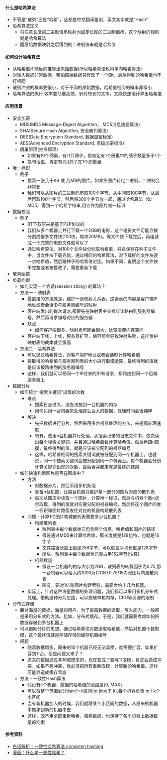 #### 什么是哈希算法
- 不管是“散列”还是“哈希”，这都是中文翻译差别，英文其实就是"Hash"
- 哈希算法定义
  - 将任意长度的二进制值串映射为固定长度的二进制值串，这个映射的规则就是哈希算法
  - 而原始数据映射之后得到的二进制值串就是哈希值
#### 如何设计哈希算法
- 从哈希值不能反向推导出原始数据(所以哈希算法也叫单向哈希算法)
- 对输入数据非常敏感，哪怕原始数据只修改了一个Bit，最后得到的哈希值也不打相同
- 散列冲突的概率要很小，对于不同的原始数据，哈希值相同的概率非常小
- 哈希算法的执行 效率要尽量高效，针对较长的文本，又能快速地计算出哈希值
#### 应用场景
- 安全加密
  - MD5(MD5 Message-Digest Algorithm， MD5消息摘要算法)
  - SHA(Secure Hash Algorithm, 安全散列算法)
  - DES(Data Encryption Standard, 数据加密标准)
  - AES(Advanced Encryption Standard, 高级加密标准)
  - 鸽巢原理(抽屉原理)
    - 如果有10个鸽巢，有11只鸽子，那肯定有1个鸽巢中的鸽子数量多于1个
    - 换句话说，肯定有2只鸽子在1个鸽巢里
- 唯一标识
  - 例子
    - 搜索一张几十KB 或 几MB的图片。如果把图片转化二进制，二进制会非常长
    - 我们可以从图片的二进制码串取100个字节，从中间取100字节，从最后再取100个字节，然后将300个字节放一起，通过哈希算法（如MD5）得到一个哈希字符串,用它作为图片唯一标识
- 数据校验
  - 例子   
    - BT下载原来是基于P2P协议的
    - 我们从多个机器上并行下载一个2GB的电影，这个电影文件可能会被分割成很多文件快(100快，每块20MB)。等文件快下载完后，再组装成一个完整的电影文件就可以了
    - 通过哈希算法。对100个文件快分别取哈希值，并且保存在种子文件中。当文件块下载完后，通过相同的哈希算法，对下载好的文件块逐一求哈希值，然后跟种子的哈希值对比。如果不同，说明这个文件快不完整或者被篡改了，需要重新下载
- 散列函数
- 负载均衡
  - 如何实现一个会话(session sticky) 的算法？
  - 方法一 - 映射表
    - 最直接的方法就是，维护一张映射关系表，这张表的内容是客户端IP地址或者会话ID与服务器编号的映射
    - 客户端发出的每次请求,都要先在映射表中查找应该路由到服务器编号，然后再请求编号对应的服务器
    - 缺点
      - 如何客户端很多，映射表可能会很大，比较浪费内存空间
    - 客户端下线，上线，服务器扩容，缩容都会导致映射失败，这样维护映射表的成本就会很高
  - 方法二 - 哈希算法
    - 可以通过哈希算法，对客户端IP地址或者会话ID计算哈希值
    - 将取得的哈希值与服务器列表的大小进行取模运算，最终得到的值就是应该被路由到的服务器编号
    - 这样，我们就可以把同一个IP过来的所有请求，都路由到同一个后端服务器上
- 数据分片
  - 如何统计“搜索关键词”出现的次数
    - 难点
      - 搜索日志过大，没办法放到一台机器的内存
      - 如何只用一台机器来处理这么巨大的数据，处理时间会很纯粹
    - 解决
      - 先把数据进行分片，然后采用多台机器处理的方法，来提高处理速度
      - 所有，使用n台机器并行处理，从搜索记录的日志文件中，依次读出每个搜索关键词，并且通过哈希函数计算哈希值，然后再跟n取摸，最终得到的值，就是应该被分配到的机器编号
      - 这样，哈希值相同的搜索关键词就被分配到同一个机器上。也就说，同一个搜索关键词会被分配到同一个机器上。每个机器会分别计算关键词出现的次数，最后合并起来就是最终的结果
  - 如何快速判断图片是否在图库中？
    - 方法
      - 对数据分片，然后采用多机处理
      - 准备n台机器，让每台机器只维护某一部分的图片对应的散列表
      - 每次从图库中读取一个图片，计算唯一标识，然后与机器个数n求余取模，得到的值就对应要分配的机器编号，然后将这个图片的唯一标识和图片路径发往对应的机器构建散列表
    - 问题 - 计算1亿图片构建散列表需要多少台机器？
      - 构建散列表
        - 散列表中每个数据单元包含两个信息，哈希值和图片的路径
        - 假设通过MD5来计算哈希值，那长度就是128比特，也就是16字节
        - 文件路径长度上限是256字节，可以假设平均长度是128字节
        - 所以，散列表中每个数据单元就占用152字节(估算)
      - 机器数量
        - 假设一台机器的内存大小为2GB，散列表的转载因子为0.75,那一台机器可以给大约1000万(2GB*0.75/152)张图片构建散列表
        - 所有，要对1亿张图片构建索引，需要大约十几台机器。
    - 实际上，针对这种海量数据的处理问题，我们都可以采用多机分布式处理。借助这种分片思路，可以突破单机内存，CPU等资源的限制
- 分布式存储
  - 面对海量的数据，海量的用户。为了提高数据的读取，写入能力。一般都是采用分布式的方法。比如，分布式缓存。于是，我们就需要考虑如何把数据存储到多台机器上
  - 可以借助分片的思想，通过哈希算法对数据取哈希值，然后对机器个数取模，这个最终值就是存储存储的缓存机器编号
  - 问题
    - 随着数据增多，原来的10个机器已经无法承受，就需要扩容。如果扩容到11台。但是问题又来了？
    - 原来的数据通过与10取模来的，现在变成了要与11取模，肯定会造成冲突，如果不想冲突，就必须把所有重新取模，计算新的哈希值。这样可能会造成缓存雪崩
  - 方法 - 一致性Hash算法
    - 假设有k个机器，数据的哈希值的范围是[0, MAX]
    - 可以将整个范围划分为m个小区间(m 远大于 k),每个机器负责 m / k个小区间
    - 当有新机器加入的时候，我们就将某个小区间的数据，从原来的机器中搬移到新的机器中去
    - 这样，既不用全部重新哈希，搬移数据，也保持了各个机器上数据数量的均衡

#### 参考资料
- [白话解析：一致性哈希算法 consisten hashing](http://www.zsythink.net/archives/1182)
- [漫画：什么是一致性哈希？](https://mp.weixin.qq.com/s/yimfkNYF_tIJJqUIzV7TFA)